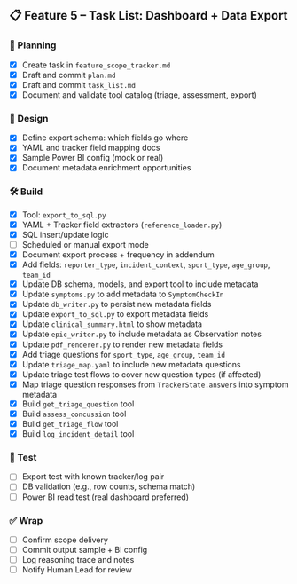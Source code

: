 ## 📋 Feature 5 – Task List: Dashboard + Data Export

### 📁 Planning
- [x] Create task in `feature_scope_tracker.md`
- [x] Draft and commit `plan.md`
- [x] Draft and commit `task_list.md`
- [x] Document and validate tool catalog (triage, assessment, export)

### 📐 Design
- [x] Define export schema: which fields go where
- [x] YAML and tracker field mapping docs
- [x] Sample Power BI config (mock or real)
- [x] Document metadata enrichment opportunities

### 🛠 Build
- [x] Tool: `export_to_sql.py`
- [x] YAML + Tracker field extractors (`reference_loader.py`)
- [x] SQL insert/update logic
- [ ] Scheduled or manual export mode
- [x] Document export process + frequency in addendum
- [x] Add fields: `reporter_type`, `incident_context`, `sport_type`, `age_group`, `team_id`
- [x] Update DB schema, models, and export tool to include metadata
- [x] Update `symptoms.py` to add metadata to `SymptomCheckIn`
- [x] Update `db_writer.py` to persist new metadata fields
- [x] Update `export_to_sql.py` to export metadata fields
- [x] Update `clinical_summary.html` to show metadata
- [x] Update `epic_writer.py` to include metadata as Observation notes
- [x] Update `pdf_renderer.py` to render new metadata fields
- [x] Add triage questions for `sport_type`, `age_group`, `team_id`
- [x] Update `triage_map.yaml` to include new metadata questions
- [x] Update triage test flows to cover new question types (if affected)
- [x] Map triage question responses from `TrackerState.answers` into symptom metadata
- [x] Build `get_triage_question` tool
- [x] Build `assess_concussion` tool
- [x] Build `get_triage_flow` tool
- [x] Build `log_incident_detail` tool

### 🧪 Test
- [ ] Export test with known tracker/log pair
- [ ] DB validation (e.g., row counts, schema match)
- [ ] Power BI read test (real dashboard preferred)

### ✅ Wrap
- [ ] Confirm scope delivery
- [ ] Commit output sample + BI config
- [ ] Log reasoning trace and notes
- [ ] Notify Human Lead for review